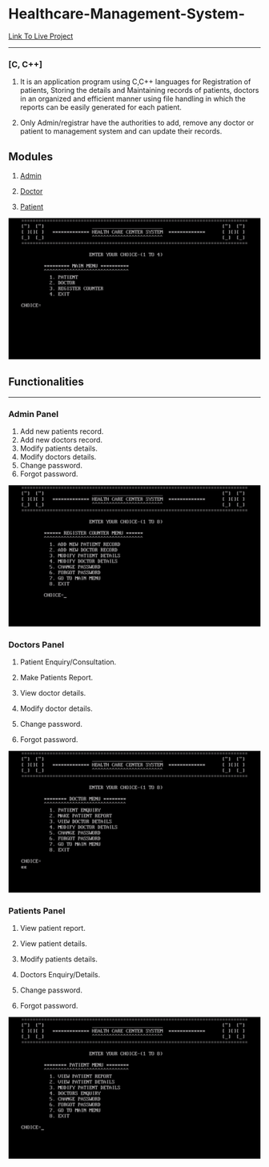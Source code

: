 # Healthcare-Management-System-

[Link To Live Project](https://example.com)

***

 

### [C, C++]

1. It is an application program using C,C++ languages for Registration of patients, Storing the details and Maintaining records of patients, doctors in an organized and efficient manner using file handling in which the reports can be easily generated for each patient.

2. Only Admin/registrar have the authorities to add, remove any doctor or patient to management system and can update their records.

## Modules

1. [Admin](#adminFunctions)

2. [Doctor](#docFunctions)

3. [Patient](#patientFunctions)

![Home Menu Screenshot](Screenshots/Picture1.png)




## Functionalities

***



<a name="adminFunctions"></a>

### Admin Panel

1. Add new patients record. 
2. Add new doctors record. 
3. Modify patients details. 
4. Modify doctors details. 
5. Change password.
6. Forgot password. 

![Admin Menu Screenshot](Screenshots/Picture4.png)

<a name="docFunctions"></a>

### Doctors Panel



1. Patient Enquiry/Consultation. 

2. Make Patients Report. 

3. View doctor details. 

4. Modify doctor details. 

5. Change password.

6. Forgot password. 

![Doctor Menu Screenshot](Screenshots/Picture3.png)

<a name="patientFunctions"></a>

### Patients Panel



1. View patient report. 

2. View patient details. 

3. Modify patients details. 

4. Doctors Enquiry/Details. 

5. Change password.

6. Forgot password. 

![Patient Menu Screenshot](Screenshots/Picture2.png)
